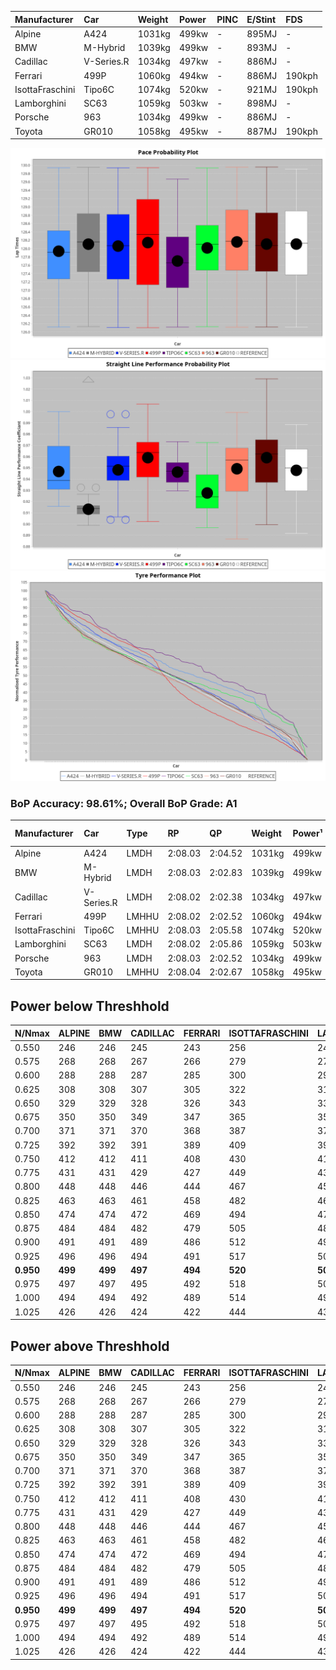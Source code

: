 |Manufacturer|Car|Weight|Power|PINC|E/Stint|FDS|
|:-|:-|:-|:-|:-|:-|:-|
|Alpine|A424|1031kg|499kw|-|895MJ|-|
|BMW|M-Hybrid|1039kg|499kw|-|893MJ|-|
|Cadillac|V-Series.R|1034kg|497kw|-|886MJ|-|
|Ferrari|499P|1060kg|494kw|-|886MJ|190kph|
|IsottaFraschini|Tipo6C|1074kg|520kw|-|921MJ|190kph|
|Lamborghini|SC63|1059kg|503kw|-|898MJ|-|
|Porsche|963|1034kg|499kw|-|886MJ|-|
|Toyota|GR010|1058kg|495kw|-|887MJ|190kph|

![PACECHART](./IMG/AUTO.png)
![STRAIGHTLINEPERFORMANCECHART](./IMG/AUTO_sp.png)
![TYREPERFORMANCECHART](./IMG/AUTO_tw.png)

### BoP Accuracy: 98.61%; Overall BoP Grade: A1
|Manufacturer|Car|Type|RP|QP|Weight|Power¹|Threshhold|PINC|Power²|E/Stint|AVG Vmax|FDS|RDLC|L/Stint|BOP-Grade|ModelAccuracy|ModelPoints|Match%|
|:-|:-|:-|:-|:-|:-|:-|:-|:-|:-|:-|:-|:-|:-|:-|:-|:-|:-|:-|
|Alpine|A424|LMDH|2:08.03|2:04.52|1031kg|499kw|0.0kph|-|499kw|895MJ|302.02kph|-|1.04|25|~A1|80.53%|517|100.00%|
|BMW|M-Hybrid|LMDH|2:08.03|2:02.83|1039kg|499kw|0.0kph|-|499kw|893MJ|297.43kph|-|1.03|25|~A1|96.62%|1656|100.00%|
|Cadillac|V-Series.R|LMDH|2:08.02|2:02.38|1034kg|497kw|0.0kph|-|497kw|886MJ|301.52kph|-|1.03|25|~A1|90.68%|2081|100.00%|
|Ferrari|499P|LMHHU|2:08.02|2:02.52|1060kg|494kw|0.0kph|-|494kw|886MJ|302.53kph|190kph|1.03|25|~A1|94.63%|2574|100.00%|
|IsottaFraschini|Tipo6C|LMHHU|2:08.03|2:05.58|1074kg|520kw|0.0kph|-|520kw|921MJ|301.95kph|190kph|1.03|25|+B1|66.67%|96|89.98%|
|Lamborghini|SC63|LMDH|2:08.02|2:05.86|1059kg|503kw|0.0kph|-|503kw|898MJ|298.25kph|-|1.03|25|~A1|92.15%|399|98.87%|
|Porsche|963|LMDH|2:08.03|2:02.52|1034kg|499kw|0.0kph|-|499kw|886MJ|302.29kph|-|1.03|25|~A1|95.67%|5902|100.00%|
|Toyota|GR010|LMHHU|2:08.04|2:02.67|1058kg|495kw|0.0kph|-|495kw|887MJ|302.68kph|190kph|1.03|25|~A1|91.69%|3310|100.00%|

## Power below Threshhold
|N/Nmax|ALPINE|BMW|CADILLAC|FERRARI|ISOTTAFRASCHINI|LAMBORGHINI|PORSCHE|TOYOTA|
|:-|:-|:-|:-|:-|:-|:-|:-|:-|
|0.550|246|246|245|243|256|248|246|244|
|0.575|268|268|267|266|279|271|268|266|
|0.600|288|288|287|285|300|291|288|286|
|0.625|308|308|307|305|322|311|308|306|
|0.650|329|329|328|326|343|332|329|327|
|0.675|350|350|349|347|365|353|350|348|
|0.700|371|371|370|368|387|374|371|369|
|0.725|392|392|391|389|409|395|392|389|
|0.750|412|412|411|408|430|416|412|409|
|0.775|431|431|429|427|449|435|431|428|
|0.800|448|448|446|444|467|452|448|445|
|0.825|463|463|461|458|482|467|463|459|
|0.850|474|474|472|469|494|478|474|470|
|0.875|484|484|482|479|505|488|484|480|
|0.900|491|491|489|486|512|495|491|487|
|0.925|496|496|494|491|517|500|496|492|
|**0.950**|**499**|**499**|**497**|**494**|**520**|**503**|**499**|**495**|
|0.975|497|497|495|492|518|501|497|493|
|1.000|494|494|492|489|514|498|494|490|
|1.025|426|426|424|422|444|430|426|423|

## Power above Threshhold
|N/Nmax|ALPINE|BMW|CADILLAC|FERRARI|ISOTTAFRASCHINI|LAMBORGHINI|PORSCHE|TOYOTA|
|:-|:-|:-|:-|:-|:-|:-|:-|:-|
|0.550|246|246|245|243|256|248|246|244|
|0.575|268|268|267|266|279|271|268|266|
|0.600|288|288|287|285|300|291|288|286|
|0.625|308|308|307|305|322|311|308|306|
|0.650|329|329|328|326|343|332|329|327|
|0.675|350|350|349|347|365|353|350|348|
|0.700|371|371|370|368|387|374|371|369|
|0.725|392|392|391|389|409|395|392|389|
|0.750|412|412|411|408|430|416|412|409|
|0.775|431|431|429|427|449|435|431|428|
|0.800|448|448|446|444|467|452|448|445|
|0.825|463|463|461|458|482|467|463|459|
|0.850|474|474|472|469|494|478|474|470|
|0.875|484|484|482|479|505|488|484|480|
|0.900|491|491|489|486|512|495|491|487|
|0.925|496|496|494|491|517|500|496|492|
|**0.950**|**499**|**499**|**497**|**494**|**520**|**503**|**499**|**495**|
|0.975|497|497|495|492|518|501|497|493|
|1.000|494|494|492|489|514|498|494|490|
|1.025|426|426|424|422|444|430|426|423|

